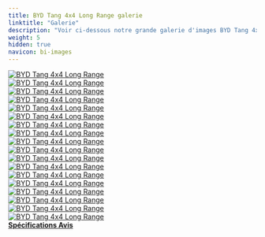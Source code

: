 ```yaml
---
title: BYD Tang 4x4 Long Range galerie
linktitle: "Galerie"
description: "Voir ci-dessous notre grande galerie d'images BYD Tang 4x4 Long Range. Cliquez sur les images pour les versions haute résolution."
weight: 5
hidden: true
navicon: bi-images
---
```

<!-- markdownlint-disable MD033 -->
<div class="row" id ="my-gallery">
	<div class="pswp-grid-item col-6 col-md-4">
		<a href="https://media.evkx.net/multimedia/models/byd/tang/tang_4x4_long_range/details_1.jpg"
data-pswp-src="https://media.evkx.net/multimedia/models/byd/tang/tang_4x4_long_range/details_1.jpg"
data-pswp-width="3000"
data-pswp-height="2000" 
target="_blank">
			<img src="https://media.evkx.net/multimedia/models/byd/tang/tang_4x4_long_range/details_1_xst.jpg" alt="BYD Tang 4x4 Long Range" class="img-fluid " />
		</a>
	</div>
	<div class="pswp-grid-item col-6 col-md-4">
		<a href="https://media.evkx.net/multimedia/models/byd/tang/tang_4x4_long_range/exterior_1.jpg"
data-pswp-src="https://media.evkx.net/multimedia/models/byd/tang/tang_4x4_long_range/exterior_1.jpg"
data-pswp-width="1920"
data-pswp-height="1080" 
target="_blank">
			<img src="https://media.evkx.net/multimedia/models/byd/tang/tang_4x4_long_range/exterior_1_xst.jpg" alt="BYD Tang 4x4 Long Range" class="img-fluid " />
		</a>
	</div>
	<div class="pswp-grid-item col-6 col-md-4">
		<a href="https://media.evkx.net/multimedia/models/byd/tang/tang_4x4_long_range/exterior_2.jpg"
data-pswp-src="https://media.evkx.net/multimedia/models/byd/tang/tang_4x4_long_range/exterior_2.jpg"
data-pswp-width="3000"
data-pswp-height="1646" 
target="_blank">
			<img src="https://media.evkx.net/multimedia/models/byd/tang/tang_4x4_long_range/exterior_2_xst.jpg" alt="BYD Tang 4x4 Long Range" class="img-fluid " />
		</a>
	</div>
	<div class="pswp-grid-item col-6 col-md-4">
		<a href="https://media.evkx.net/multimedia/models/byd/tang/tang_4x4_long_range/exterior_3.jpg"
data-pswp-src="https://media.evkx.net/multimedia/models/byd/tang/tang_4x4_long_range/exterior_3.jpg"
data-pswp-width="2500"
data-pswp-height="1406" 
target="_blank">
			<img src="https://media.evkx.net/multimedia/models/byd/tang/tang_4x4_long_range/exterior_3_xst.jpg" alt="BYD Tang 4x4 Long Range" class="img-fluid " />
		</a>
	</div>
	<div class="pswp-grid-item col-6 col-md-4">
		<a href="https://media.evkx.net/multimedia/models/byd/tang/tang_4x4_long_range/exterior_4.jpg"
data-pswp-src="https://media.evkx.net/multimedia/models/byd/tang/tang_4x4_long_range/exterior_4.jpg"
data-pswp-width="3000"
data-pswp-height="1771" 
target="_blank">
			<img src="https://media.evkx.net/multimedia/models/byd/tang/tang_4x4_long_range/exterior_4_xst.jpg" alt="BYD Tang 4x4 Long Range" class="img-fluid " />
		</a>
	</div>
	<div class="pswp-grid-item col-6 col-md-4">
		<a href="https://media.evkx.net/multimedia/models/byd/tang/tang_4x4_long_range/exterior_5.jpg"
data-pswp-src="https://media.evkx.net/multimedia/models/byd/tang/tang_4x4_long_range/exterior_5.jpg"
data-pswp-width="3000"
data-pswp-height="1687" 
target="_blank">
			<img src="https://media.evkx.net/multimedia/models/byd/tang/tang_4x4_long_range/exterior_5_xst.jpg" alt="BYD Tang 4x4 Long Range" class="img-fluid " />
		</a>
	</div>
	<div class="pswp-grid-item col-6 col-md-4">
		<a href="https://media.evkx.net/multimedia/models/byd/tang/tang_4x4_long_range/exterior_6.jpg"
data-pswp-src="https://media.evkx.net/multimedia/models/byd/tang/tang_4x4_long_range/exterior_6.jpg"
data-pswp-width="3000"
data-pswp-height="1653" 
target="_blank">
			<img src="https://media.evkx.net/multimedia/models/byd/tang/tang_4x4_long_range/exterior_6_xst.jpg" alt="BYD Tang 4x4 Long Range" class="img-fluid " />
		</a>
	</div>
	<div class="pswp-grid-item col-6 col-md-4">
		<a href="https://media.evkx.net/multimedia/models/byd/tang/tang_4x4_long_range/frontseats_1.jpg"
data-pswp-src="https://media.evkx.net/multimedia/models/byd/tang/tang_4x4_long_range/frontseats_1.jpg"
data-pswp-width="3000"
data-pswp-height="2276" 
target="_blank">
			<img src="https://media.evkx.net/multimedia/models/byd/tang/tang_4x4_long_range/frontseats_1_xst.jpg" alt="BYD Tang 4x4 Long Range" class="img-fluid " />
		</a>
	</div>
	<div class="pswp-grid-item col-6 col-md-4">
		<a href="https://media.evkx.net/multimedia/models/byd/tang/tang_4x4_long_range/frontseats_2.jpg"
data-pswp-src="https://media.evkx.net/multimedia/models/byd/tang/tang_4x4_long_range/frontseats_2.jpg"
data-pswp-width="3000"
data-pswp-height="1999" 
target="_blank">
			<img src="https://media.evkx.net/multimedia/models/byd/tang/tang_4x4_long_range/frontseats_2_xst.jpg" alt="BYD Tang 4x4 Long Range" class="img-fluid " />
		</a>
	</div>
	<div class="pswp-grid-item col-6 col-md-4">
		<a href="https://media.evkx.net/multimedia/models/byd/tang/tang_4x4_long_range/headlights_1.jpg"
data-pswp-src="https://media.evkx.net/multimedia/models/byd/tang/tang_4x4_long_range/headlights_1.jpg"
data-pswp-width="3000"
data-pswp-height="1636" 
target="_blank">
			<img src="https://media.evkx.net/multimedia/models/byd/tang/tang_4x4_long_range/headlights_1_xst.jpg" alt="BYD Tang 4x4 Long Range" class="img-fluid " />
		</a>
	</div>
	<div class="pswp-grid-item col-6 col-md-4">
		<a href="https://media.evkx.net/multimedia/models/byd/tang/tang_4x4_long_range/interior_1.jpg"
data-pswp-src="https://media.evkx.net/multimedia/models/byd/tang/tang_4x4_long_range/interior_1.jpg"
data-pswp-width="3000"
data-pswp-height="1999" 
target="_blank">
			<img src="https://media.evkx.net/multimedia/models/byd/tang/tang_4x4_long_range/interior_1_xst.jpg" alt="BYD Tang 4x4 Long Range" class="img-fluid " />
		</a>
	</div>
	<div class="pswp-grid-item col-6 col-md-4">
		<a href="https://media.evkx.net/multimedia/models/byd/tang/tang_4x4_long_range/main_1.jpg"
data-pswp-src="https://media.evkx.net/multimedia/models/byd/tang/tang_4x4_long_range/main_1.jpg"
data-pswp-width="1920"
data-pswp-height="1080" 
target="_blank">
			<img src="https://media.evkx.net/multimedia/models/byd/tang/tang_4x4_long_range/main_1_xst.jpg" alt="BYD Tang 4x4 Long Range" class="img-fluid " />
		</a>
	</div>
	<div class="pswp-grid-item col-6 col-md-4">
		<a href="https://media.evkx.net/multimedia/models/byd/tang/tang_4x4_long_range/screens_1.jpg"
data-pswp-src="https://media.evkx.net/multimedia/models/byd/tang/tang_4x4_long_range/screens_1.jpg"
data-pswp-width="3000"
data-pswp-height="1999" 
target="_blank">
			<img src="https://media.evkx.net/multimedia/models/byd/tang/tang_4x4_long_range/screens_1_xst.jpg" alt="BYD Tang 4x4 Long Range" class="img-fluid " />
		</a>
	</div>
	<div class="pswp-grid-item col-6 col-md-4">
		<a href="https://media.evkx.net/multimedia/models/byd/tang/tang_4x4_long_range/screens_2.jpg"
data-pswp-src="https://media.evkx.net/multimedia/models/byd/tang/tang_4x4_long_range/screens_2.jpg"
data-pswp-width="3000"
data-pswp-height="1504" 
target="_blank">
			<img src="https://media.evkx.net/multimedia/models/byd/tang/tang_4x4_long_range/screens_2_xst.jpg" alt="BYD Tang 4x4 Long Range" class="img-fluid " />
		</a>
	</div>
	<div class="pswp-grid-item col-6 col-md-4">
		<a href="https://media.evkx.net/multimedia/models/byd/tang/tang_4x4_long_range/secondrowseats_1.jpg"
data-pswp-src="https://media.evkx.net/multimedia/models/byd/tang/tang_4x4_long_range/secondrowseats_1.jpg"
data-pswp-width="3000"
data-pswp-height="2000" 
target="_blank">
			<img src="https://media.evkx.net/multimedia/models/byd/tang/tang_4x4_long_range/secondrowseats_1_xst.jpg" alt="BYD Tang 4x4 Long Range" class="img-fluid " />
		</a>
	</div>
	<div class="pswp-grid-item col-6 col-md-4">
		<a href="https://media.evkx.net/multimedia/models/byd/tang/tang_4x4_long_range/secondrowseats_2.jpg"
data-pswp-src="https://media.evkx.net/multimedia/models/byd/tang/tang_4x4_long_range/secondrowseats_2.jpg"
data-pswp-width="3000"
data-pswp-height="2000" 
target="_blank">
			<img src="https://media.evkx.net/multimedia/models/byd/tang/tang_4x4_long_range/secondrowseats_2_xst.jpg" alt="BYD Tang 4x4 Long Range" class="img-fluid " />
		</a>
	</div>
	<div class="pswp-grid-item col-6 col-md-4">
		<a href="https://media.evkx.net/multimedia/models/byd/tang/tang_4x4_long_range/speakers_1.jpg"
data-pswp-src="https://media.evkx.net/multimedia/models/byd/tang/tang_4x4_long_range/speakers_1.jpg"
data-pswp-width="3000"
data-pswp-height="2000" 
target="_blank">
			<img src="https://media.evkx.net/multimedia/models/byd/tang/tang_4x4_long_range/speakers_1_xst.jpg" alt="BYD Tang 4x4 Long Range" class="img-fluid " />
		</a>
	</div>
	<div class="pswp-grid-item col-6 col-md-4">
		<a href="https://media.evkx.net/multimedia/models/byd/tang/tang_4x4_long_range/trunk_1.jpg"
data-pswp-src="https://media.evkx.net/multimedia/models/byd/tang/tang_4x4_long_range/trunk_1.jpg"
data-pswp-width="3000"
data-pswp-height="2000" 
target="_blank">
			<img src="https://media.evkx.net/multimedia/models/byd/tang/tang_4x4_long_range/trunk_1_xst.jpg" alt="BYD Tang 4x4 Long Range" class="img-fluid " />
		</a>
	</div>
</div>
<script type="module">
  import PhotoSwipeLightbox from '/js/photoswipe-lightbox.esm.js';
    const lightbox = new PhotoSwipeLightbox({
       gallery: '#my-gallery',
        children: 'a',
        pswpModule: () => import('/js/photoswipe.esm.js')
    });
lightbox.init();
</script>
<div class="mt-3 mb-3">
<a href="../specifications/" class="text-decoration-none text-black">
<strong><i class="bi-arrow-left"></i> Spécifications </strong>
</a>
<a href="../reviews/" class="text-decoration-none text-black float-end">
<strong>Avis <i class="bi-arrow-right"></i></strong>
</a>
</div>
